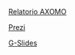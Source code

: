 <a href="https://www.example.com">Relatorio AXOMO</a>

<a href="https://www.example.com">Prezi</a>

<a href="https://www.example.com">G-Slides</a>
